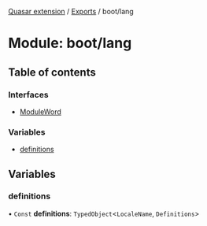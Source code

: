 [Quasar extension](../index.md) / [Exports](../modules.md) / boot/lang

# Module: boot/lang

## Table of contents

### Interfaces

- [ModuleWord](../interfaces/boot_lang.ModuleWord.md)

### Variables

- [definitions](boot_lang.md#definitions)

## Variables

### definitions

• `Const` **definitions**: `TypedObject`<`LocaleName`, `Definitions`\>
